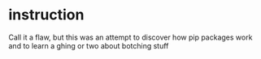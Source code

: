 # instruction

Call it a flaw, but this was an attempt to discover how pip packages work and to learn a ghing or two about botching stuff